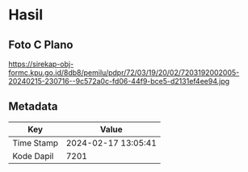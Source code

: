 # Hasil

## Foto C Plano

https://sirekap-obj-formc.kpu.go.id/8db8/pemilu/pdpr/72/03/19/20/02/7203192002005-20240215-230716--9c572a0c-fd06-44f9-bce5-d2131ef4ee94.jpg


## Metadata

| Key        | Value               |
| ---------- | ------------------- |
| Time Stamp | 2024-02-17 13:05:41 |
| Kode Dapil | 7201                |



